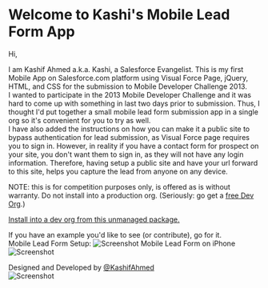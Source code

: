 Welcome to Kashi's Mobile Lead Form App
=======================================

Hi, 

I am Kashif Ahmed a.k.a. Kashi, a Salesforce Evangelist. This is my first Mobile App on Salesforce.com platform using Visual Force Page, jQuery, HTML, and CSS for the submission to Mobile Developer Challenge 2013. 
<br>
I wanted to participate in the 2013 Mobile Developer Challenge and it was hard to come up with something in last two days prior to submission. Thus, I thought I'd put together a small mobile lead form submission app in a single org so it's convenient for you to try as well.
<br>
I have also added the instructions on how you can make it a public site to bypass authentication for lead submission, as Visual Force page requires you to sign in. However, in reality if you have a contact form for prospect on your site, you don't want them to sign in, as they will not have any login information. Therefore, having setup a public site and have your url forward to this site, helps you capture the lead from anyone on any device. 

NOTE: this is for competition purposes only, is offered as is without warranty.  Do not install into a production org.  (Seriously: go get a [free Dev Org](http://developer.force.com/join).)

[Install into a dev org from this unmanaged package.](https://login.salesforce.com/packaging/installPackage.apexp?p0=04tU0000000Ua1n)

If you have an example you'd like to see (or contribute), go for it.
<br>
Mobile Lead Form Setup:
![Screenshot](https://raw.github.com/kashiahmed/Mobile-Lead-Form/master/screenshots/Mobile_Lead_Form_Setup.jpg "Optional title")
Mobile Lead Form on iPhone
![Screenshot](https://raw.github.com/kashiahmed/Mobile-Lead-Form/master/screenshots/web%20to%20lead.png "Optional title")

Designed and Developed by <a href="http://www.twitter.com/KashifAhmed">@KashifAhmed </a><br>
![Screenshot](https://raw.github.com/kashiahmed/Mobile-Lead-Form/master/screenshots/webiderforcelogo.png "Optional title")
